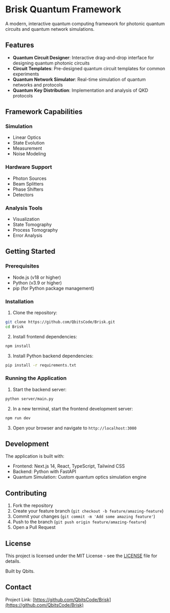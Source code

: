 # Brisk Quantum Framework

A modern, interactive quantum computing framework for photonic quantum circuits and quantum network simulations.

## Features

- **Quantum Circuit Designer**: Interactive drag-and-drop interface for designing quantum photonic circuits
- **Circuit Templates**: Pre-designed quantum circuit templates for common experiments
- **Quantum Network Simulator**: Real-time simulation of quantum networks and protocols
- **Quantum Key Distribution**: Implementation and analysis of QKD protocols

## Framework Capabilities

### Simulation
- Linear Optics
- State Evolution
- Measurement
- Noise Modeling

### Hardware Support
- Photon Sources
- Beam Splitters
- Phase Shifters
- Detectors

### Analysis Tools
- Visualization
- State Tomography
- Process Tomography
- Error Analysis

## Getting Started

### Prerequisites

- Node.js (v18 or higher)
- Python (v3.9 or higher)
- pip (for Python package management)

### Installation

1. Clone the repository:
```bash
git clone https://github.com/QbitsCode/Brisk.git
cd Brisk
```

2. Install frontend dependencies:
```bash
npm install
```

3. Install Python backend dependencies:
```bash
pip install -r requirements.txt
```

### Running the Application

1. Start the backend server:
```bash
python server/main.py
```

2. In a new terminal, start the frontend development server:
```bash
npm run dev
```

3. Open your browser and navigate to `http://localhost:3000`

## Development

The application is built with:
- Frontend: Next.js 14, React, TypeScript, Tailwind CSS
- Backend: Python with FastAPI
- Quantum Simulation: Custom quantum optics simulation engine

## Contributing

1. Fork the repository
2. Create your feature branch (`git checkout -b feature/amazing-feature`)
3. Commit your changes (`git commit -m 'Add some amazing feature'`)
4. Push to the branch (`git push origin feature/amazing-feature`)
5. Open a Pull Request

## License

This project is licensed under the MIT License - see the [LICENSE](LICENSE) file for details.

Built by Qbits.

## Contact

Project Link: [https://github.com/QbitsCode/Brisk](https://github.com/QbitsCode/Brisk)
